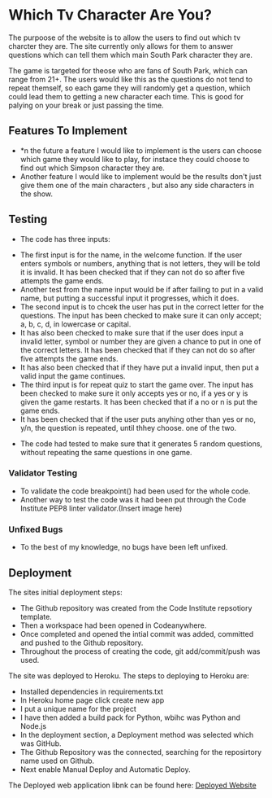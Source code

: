 # Which Tv Character Are You?

The purpoose of the website is to allow the users to find out which tv charcter they are. The site currently only allows for them to answer questions which can tell them which main South Park character they are. 

The game is targeted for theose who are fans of South Park, which can range from 21+. The users would like this as the questions do not tend to repeat themself, so each game they will randomly get a question, whiich could lead them to getting a new character each time. This is good for palying on your break or just passing the time.

## Features To Implement

* *n the future a feature I would like to implement is the users can choose which game they would like to play, for instace they could choose to find out which Simpson character they are.
* Another feature I would like to implement would be the results don't just give them one of the main characters , but also any side characters in the show.

## Testing

* The code has three inputs:

- The first input is for the name, in the welcome function. If the user enters symbols or numbers, anything that is not letters, they will be told it is invalid. It has been checked that if they can not do so after five attempts the game ends.
- Another test from the name input would be if after failing to put in a valid name, but putting a successful input it progresses, which it does.
- The second input is to chcek the user has put in the correct letter for the questions. The input has been checked to make sure it can only accept; a, b, c, d, in lowercase or capital. 
- It has also been checked to make sure that if the user does input a invalid letter, symbol or number they are given a chance to put in one of the correct letters. It has been checked that if they can not do so after five attempts the game ends.
- It has also been checked that if they have put a invalid input, then put a valid input the game continues. 
- The third input is for repeat quiz to start the game over. The input has been checked to make sure it only accepts yes or no, if a yes or y is given the game restarts. It has been checked that if a no or n is put the game ends. 
- It has been checked that if the user puts anyhing other than yes or no, y/n, the question is repeated, until thhey choose. one of the two.

* The code had tested to make sure that it generates 5 random questions, without repeating the same questions in one game.

### Validator Testing

* To validate the code breakpoint() had been used for the whole code.
* Another way to test the code was it had been put through the Code Institute PEP8 linter validator.(Insert image here)

### Unfixed Bugs

* To the best of my knowledge, no bugs have been left unfixed.

## Deployment

The sites initial deployment steps:
* The Github repository was created from the Code Institute repsotiory template. 
* Then a workspace had been opened in Codeanywhere.
* Once completed and opened the intial commit was added, committed and pushed to the Github repository.
* Throughout the process of creating the code, git add/commit/push was used.

The site was deployed to Heroku. The steps to deploying to Heroku are:
* Installed dependencies in requirements.txt
* In Heroku home page click create new app
* I put a unique name for the project
* I have then added a build pack for Python, wbihc was Python and Node.js
* In the deployment section, a Deployment method was selected which was GitHub.
* The Github Repository was the connected, searching for the reposirtory name used on Github.
* Next enable Manual Deploy and Automatic Deploy.

The Deployed web application libnk can be found here: [Deployed Website](https://which-tv-character-are-you-86f095b68cfc.herokuapp.com/)

